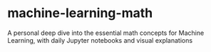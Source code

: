 # machine-learning-math
A personal deep dive into the essential math concepts for Machine Learning, with daily Jupyter notebooks and visual explanations
